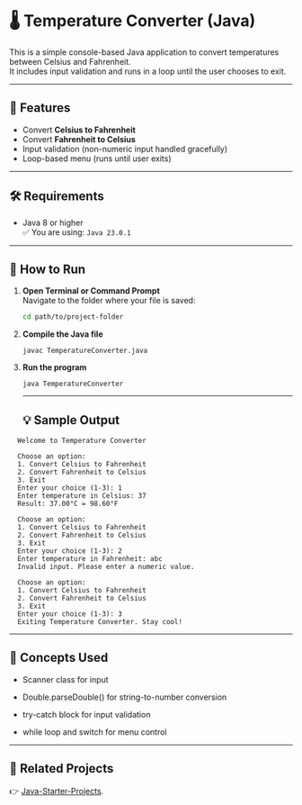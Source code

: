 # 🌡️ Temperature Converter (Java)

This is a simple console-based Java application to convert temperatures between Celsius and Fahrenheit.  
It includes input validation and runs in a loop until the user chooses to exit.

---

## 📌 Features

- Convert **Celsius to Fahrenheit**
- Convert **Fahrenheit to Celsius**
- Input validation (non-numeric input handled gracefully)
- Loop-based menu (runs until user exits)

---

## 🛠️ Requirements

- Java 8 or higher  
 ✅ You are using: `Java 23.0.1`

---

## 🚀 How to Run

1. **Open Terminal or Command Prompt**  
   Navigate to the folder where your file is saved:
   ```bash
   cd path/to/project-folder
   ```
2. **Compile the Java file**
   ```
   javac TemperatureConverter.java
   ```
3. **Run the program**
   ```
   java TemperatureConverter
   ```
   ---
   ## 💡 Sample Output
```
  Welcome to Temperature Converter

  Choose an option:
  1. Convert Celsius to Fahrenheit
  2. Convert Fahrenheit to Celsius
  3. Exit
  Enter your choice (1-3): 1
  Enter temperature in Celsius: 37
  Result: 37.00°C = 98.60°F

  Choose an option:
  1. Convert Celsius to Fahrenheit
  2. Convert Fahrenheit to Celsius
  3. Exit
  Enter your choice (1-3): 2
  Enter temperature in Fahrenheit: abc
  Invalid input. Please enter a numeric value.

  Choose an option:
  1. Convert Celsius to Fahrenheit
  2. Convert Fahrenheit to Celsius
  3. Exit
  Enter your choice (1-3): 3
  Exiting Temperature Converter. Stay cool!
  ```
---

## 🧠 Concepts Used
- Scanner class for input

- Double.parseDouble() for string-to-number conversion

- try-catch block for input validation

- while loop and switch for menu control

---

## 🔗 Related Projects
👉 [Java-Starter-Projects](https://github.com/raushan728/Java-Starter-Projects).